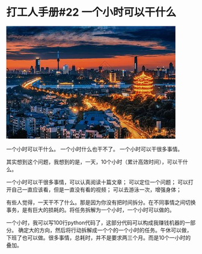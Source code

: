 # 打工人手册#22 一个小时可以干什么

 ![](img/d442ad5e-bca6-4885-8617-1ff1443b3fa9.jpg)
 
一个小时可以干什么。
一个小时什么也干不了。
一个小时可以干很多事情。

其实想到这个问题，我想到的是，一天，10个小时（累计高效时间），可以干什么。

一个小时可以干很多事情，可以认真阅读十篇文章；
可以定位一个问题；
可以打开自己一直应该看，但是一直没有看的视频；
可以去游泳一次，增强身体；

有些人觉得，一天干不了什么。那是因为你没有把时间拆分。在不同事情之间切换事务，是有巨大的损耗的。将任务拆解为一个小时，一个小时可以做的。

一个小时，我可以写100行python代码了，这部分代码可以构成我赚钱机器的一部分。
确定大的方向，然后将行动拆解成一个个的一个小时的任务。午休可以做，下班了也可以做。很多事情，总耗时，并不是要求两三个月。而是10个一小时的叠加。